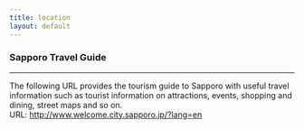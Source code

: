 ```yaml
---
title: location
layout: default
---
```

<!-- MAIN CONTENT -->
<div id="main_content_wrap" class="outer">
  <section id="main_content" class="inner">
  <h3 id="location">Sapporo Travel Guide </h3>
  <hr>    
  <p>The following URL provides the tourism guide to Sapporo with useful travel information such as tourist information on attractions, events, shopping and dining, street maps and so on.<br>  
  URL: <a href="http://www.welcome.city.sapporo.jp/?lang=en">http://www.welcome.city.sapporo.jp/?lang=en</a></p>

</div>
